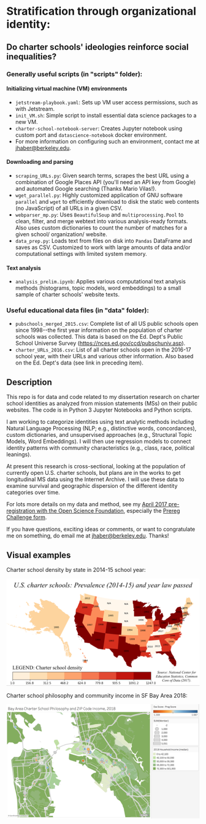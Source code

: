 # Stratification through organizational identity:
## Do charter schools' ideologies reinforce social inequalities?

### Generally useful scripts (in "scripts" folder):
#### Initializing virtual machine (VM) environments
- `jetstream-playbook.yaml`: Sets up VM user access permissions, such as with Jetstream. 
- `init_VM.sh`: Simple script to install essential data science packages to a new VM.
- `charter-school-notebook-server`: Creates Jupyter notebook using custom port and `datascience-notebook` docker environment.
- For more information on configuring such an environment, contact me at jhaber@berkeley.edu. 
#### Downloading and parsing 
- `scraping_URLs.py`: Given search terms, scrapes the best URL using a combination of Google Places API (you'll need an API key from Google) and automated Google searching (Thanks Mario Vilas!).
- `wget_parallel.py`: Highly customized application of GNU software `parallel` and `wget` to efficiently download to disk the static web contents (no JavaScript) of all URLs in a given CSV.
- `webparser_mp.py`: Uses `BeautifulSoup` and `multiprocessing.Pool` to clean, filter, and merge webtext into various analysis-ready formats. Also uses custom dictionaries to count the number of matches for a given school/ organization/ website. 
- `data_prep.py`: Loads text from files on disk into `Pandas` DataFrame and saves as CSV. Customized to work with large amounts of data and/or computational settings with limited system memory. 
#### Text analysis
- `analysis_prelim.ipynb`: Applies various computational text analysis methods (histograms, topic models, word embeddings) to a small sample of charter schools' website texts.

### Useful educational data files (in "data" folder):
- `pubschools_merged_2015.csv`: Complete list of all US public schools open since 1998--the first year information on the population of charter schools was collected. This data is based on the Ed. Dept's Public School Universe Survey (https://nces.ed.gov/ccd/pubschuniv.asp). 
- `charter_URLs_2016.csv`: List of all charter schools open in the 2016-17 school year, with their URLs and various other information. Also based on the Ed. Dept's data (see link in preceding item). 

## Description
This repo is for data and code related to my dissertation research on charter school identities as analyzed from mission statements (MSs) on their public websites. The code is in Python 3 Jupyter Notebooks and Python scripts.

I am working to categorize identities using text analytic methods including Natural Language Processing (NLP; e.g., distinctive words, concordances), custom dictionaries, and unsupervised approaches (e.g., Structural Topic Models, Word Embeddings). I will then use regression models to connect identity patterns with community characteristics (e.g., class, race, political leanings).

At present this research is cross-sectional, looking at the population of currently open U.S. charter schools, but plans are in the works to get longitudinal MS data using the Internet Archive. I will use these data to examine survival and geographic dispersion of the different identity categories over time.

For lots more details on my data and method, see my [April 2017 pre-registration with the Open Science Foundation](https://osf.io/zgh5u/), especially the [Prereg Challenge form](https://osf.io/zgh5u/register/565fb3678c5e4a66b5582f67).

If you have questions, exciting ideas or comments, or want to congratulate me on something, do email me at jhaber@berkeley.edu. Thanks!


## Visual examples
Charter school density by state in 2014-15 school year:

![Charter school density by state 2014](data/charters_map_alpha.png)


Charter school philosophy and community income in SF Bay Area 2018:

![Charter school philosophy and community income in SF Bay Area 2018](data/SF_charters_phil_income.png)
